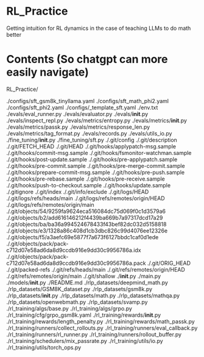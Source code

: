 # RL_Practice
Getting intuition for RL dynamics in the case of teaching LLMs to do math better

# Contents (So chatgpt can more easily navigate)

RL_Practice/

./configs/sft_gsm8k_tinyllama.yaml
./configs/sft_math_phi2.yaml
./configs/sft_phi2.yaml
./configs/_template_sft.yaml
./env.txt
./evals/eval_runner.py
./evals/evaluator.py
./evals/__init__.py
./evals/inspect_repl.py
./evals/metrics/entropy.py
./evals/metrics/__init__.py
./evals/metrics/passk.py
./evals/metrics/response_len.py
./evals/metrics/tag_format.py
./evals/records.py
./evals/utils_io.py
./fine_tuning/__init__.py
./fine_tuning/sft.py
./.git/config
./.git/description
./.git/FETCH_HEAD
./.git/HEAD
./.git/hooks/applypatch-msg.sample
./.git/hooks/commit-msg.sample
./.git/hooks/fsmonitor-watchman.sample
./.git/hooks/post-update.sample
./.git/hooks/pre-applypatch.sample
./.git/hooks/pre-commit.sample
./.git/hooks/pre-merge-commit.sample
./.git/hooks/prepare-commit-msg.sample
./.git/hooks/pre-push.sample
./.git/hooks/pre-rebase.sample
./.git/hooks/pre-receive.sample
./.git/hooks/push-to-checkout.sample
./.git/hooks/update.sample
./.gitignore
./.git/index
./.git/info/exclude
./.git/logs/HEAD
./.git/logs/refs/heads/main
./.git/logs/refs/remotes/origin/HEAD
./.git/logs/refs/remotes/origin/main
./.git/objects/54/9259fa9624eca516084dc75d069f0c1d3579a6
./.git/objects/b2/add616146212f4439ba669b7a97317dcd17a29
./.git/objects/ba/ba36a994524678433f43bef82dc032d5158818
./.git/objects/e3/1328a86c408d1cb3dbc826c99d4076ee12326e
./.git/objects/f5/a3aefc69e5877f7a673f6127bbdc1caf0d1ede
./.git/objects/pack/pack-c712d07e58ad6da8d9ccdb916e9dd30c9956786a.idx
./.git/objects/pack/pack-c712d07e58ad6da8d9ccdb916e9dd30c9956786a.pack
./.git/ORIG_HEAD
./.git/packed-refs
./.git/refs/heads/main
./.git/refs/remotes/origin/HEAD
./.git/refs/remotes/origin/main
./.git/shallow
./__init__.py
./main.py
./models/__init__.py
./README.md
./rlp_datasets/deepmind_math.py
./rlp_datasets/GSM8K_dataset.py
./rlp_datasets/gsm8k.py
./rlp_datasets/__init__.py
./rlp_datasets/math.py
./rlp_datasets/mathqa.py
./rlp_datasets/openwebmath.py
./rlp_datasets/svamp.py
./rl_training/algs/base.py
./rl_training/algs/grpo.py
./rl_training/cfg/grpo_gsm8k.yaml
./rl_training/rewards/__init__.py
./rl_training/rewards/length_penalty.py
./rl_training/rewards/math_passk.py
./rl_training/runners/collect_rollouts.py
./rl_training/runners/eval_callback.py
./rl_training/runners/rl_runner.py
./rl_training/runners/rollout_buffer.py
./rl_training/schedulers/mix_passrate.py
./rl_training/utils/io.py
./rl_training/utils/torch_ops.py
